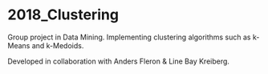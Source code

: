 # 2018_Clustering

Group project in Data Mining. Implementing clustering algorithms such as k-Means and k-Medoids.

Developed in collaboration with Anders Fleron & Line Bay Kreiberg.
